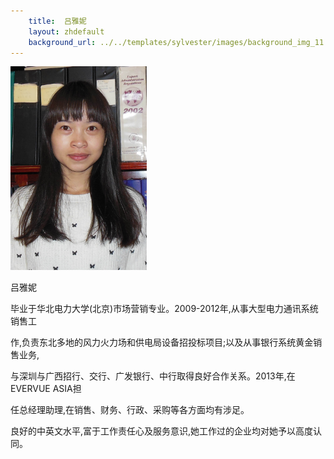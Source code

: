 ```yaml
---
    title:  吕雅妮 
    layout: zhdefault
    background_url: ../../templates/sylvester/images/background_img_11.jpg
---
```

<div class="staff_img">
  <img border="0" height="326" src="../../templates/sylvester/images/AnnieLv.jpg" width="218"/>
</div>

吕雅妮

毕业于华北电力大学(北京)市场营销专业。2009-2012年,从事大型电力通讯系统销售工

作,负责东北多地的风力火力场和供电局设备招投标项目;以及从事银行系统黄金销售业务,

与深圳与广西招行、交行、广发银行、中行取得良好合作关系。2013年,在EVERVUE ASIA担

任总经理助理,在销售、财务、行政、采购等各方面均有涉足。

良好的中英文水平,富于工作责任心及服务意识,她工作过的企业均对她予以高度认同。

